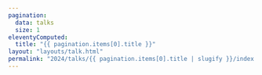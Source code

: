 ```yaml
---
pagination:
  data: talks
  size: 1
eleventyComputed:
  title: "{{ pagination.items[0].title }}"
layout: "layouts/talk.html"
permalink: "2024/talks/{{ pagination.items[0].title | slugify }}/index.html"
---
```

